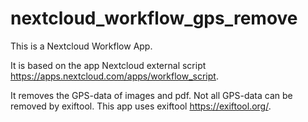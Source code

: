 # nextcloud_workflow_gps_remove

This is a Nextcloud Workflow App.

It is based on the app Nextcloud external script https://apps.nextcloud.com/apps/workflow_script.

It removes the GPS-data of images and pdf. Not all GPS-data can be removed by exiftool. This app uses exiftool https://exiftool.org/.

